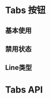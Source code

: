 <script setup>
import Default from './default.vue'
import Disabled from './disabled.vue'
import LineType from './lineType.vue'
import API from './api.vue'
</script>

# Tabs 按钮

## 基本使用

<Preview comp-name="Tabs" demo-name="default">
  <Default />
</Preview>

## 禁用状态

<Preview comp-name="Tabs" demo-name="disabled">
  <Disabled />
</Preview>

## Line类型

<Preview comp-name="Tabs" demo-name="lineType">
  <LineType />
</Preview>

# Tabs API

<API />
